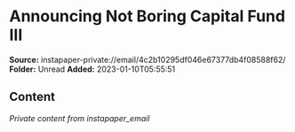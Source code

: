 # Announcing Not Boring Capital Fund III

**Source:** instapaper-private://email/4c2b10295df046e67377db4f08588f62/
**Folder:** Unread
**Added:** 2023-01-10T05:55:51




## Content
*Private content from instapaper_email*
